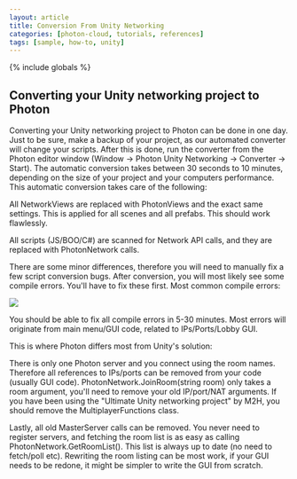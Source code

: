 ```yaml
---
layout: article
title: Conversion From Unity Networking
categories: [photon-cloud, tutorials, references]
tags: [sample, how-to, unity]
---
```

{% include globals %}


Converting your Unity networking project to Photon
--------------------------------------------------

Converting your Unity networking project to Photon can be done in one
day. Just to be sure, make a backup of your project, as our automated
converter will change your scripts. After this is done, run the
converter from the Photon editor window (Window -\> Photon Unity
Networking -\> Converter -\> Start). The automatic conversion takes
between 30 seconds to 10 minutes, depending on the size of your project
and your computers performance. This automatic conversion takes care of
the following:

All NetworkViews are replaced with PhotonViews and the exact same
settings. This is applied for all scenes and all prefabs. This should
work flawlessly.

All scripts (JS/BOO/C\#) are scanned for Network API calls, and they are
replaced with PhotonNetwork calls.

There are some minor differences, therefore you will need to manually
fix a few script conversion bugs. After conversion, you will most likely
see some compile errors. You'll have to fix these first. Most common
compile errors:

![](images/CompileErrors.PNG)

You should be able to fix all compile errors in 5-30 minutes. Most
errors will originate from main menu/GUI code, related to
IPs/Ports/Lobby GUI.

This is where Photon differs most from Unity's solution:

There is only one Photon server and you connect using the room names.
Therefore all references to IPs/ports can be removed from your code
(usually GUI code). PhotonNetwork.JoinRoom(string room) only takes a
room argument, you'll need to remove your old IP/port/NAT arguments. If
you have been using the "Ultimate Unity networking project" by M2H, you
should remove the MultiplayerFunctions class.

Lastly, all old MasterServer calls can be removed. You never need to
register servers, and fetching the room list is as easy as calling
PhotonNetwork.GetRoomList(). This list is always up to date (no need to
fetch/poll etc). Rewriting the room listing can be most work, if your
GUI needs to be redone, it might be simpler to write the GUI from
scratch.
